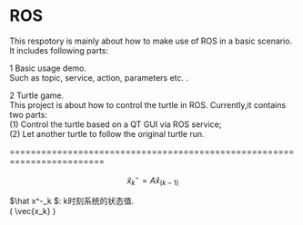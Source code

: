# ROS
This respotory is mainly about how to make use of ROS in a basic scenario. It includes following parts: 

1 Basic usage demo.   
  Such as topic, service, action, parameters etc. .  
  
2 Turtle game.  
  This project is about how to control the turtle in ROS. Currently,it contains two parts:  
  (1) Control the turtle based on a QT GUI via ROS service;  
  (2) Let another turtle to follow the original turtle run.  
  
  
  ========================================================================   
 
$$ \hat x^-_k = A \hat x_(k-1) $$   

$\hat x^-_k $: k时刻系统的状态值.  
 \( \vec{x_k} \)
